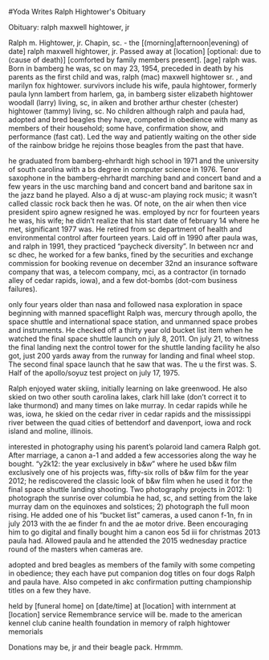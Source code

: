 #Yoda Writes Ralph Hightower's Obituary

Obituary: ralph maxwell hightower, jr

Ralph m. Hightower, jr. Chapin, sc. - the \[(morning|afternoon|evening) of date\] 
ralph maxwell hightower, jr. Passed away at \[location\] \[optional: due to
(cause of death)\] \[comforted by family members present\]. \[age\] ralph was. 
Born in bamberg he was, sc on may 23, 1954, preceded in death by his parents as 
the first child and was, ralph (mac) maxwell hightower sr. , and marilyn fox 
hightower. survivors include his wife, paula hightower, formerly paula lynn lambert 
from harlem, ga, in bamberg sister elizabeth hightower woodall (larry) living, sc, 
in aiken and brother arthur chester (chester) hightower (tammy) living, sc. No 
children although ralph and paula had, adopted and bred beagles they have, 
competed in obedience with many as members of their household; some have, 
confirmation show, and performance (fast cat). Led the way and patiently 
waiting on the other side of the rainbow bridge he rejoins those beagles 
from the past that have.
 
he graduated from bamberg-ehrhardt high school in 1971 and the university of south 
carolina with a bs degree in computer science in 1976. Tenor saxophone in the 
bamberg-ehrhardt marching band and concert band and a few years in the usc marching 
band and concert band and baritone sax in the jazz band he played. Also a dj at 
wusc-am playing rock music; it wasn’t called classic rock back then he was. Of note, 
on the air when then vice president spiro agnew resigned he was. employed by ncr for 
fourteen years he was, his wife; he didn’t realize that his start date of february 14 
where he met, significant 1977 was. He retired from sc department of health and 
environmental control after fourteen years. 
Laid off in 1990 after paula was, and ralph in 1991, they practiced “paycheck diversity”. 
In between ncr and sc dhec, he worked for a few banks, fined by the securities and 
exchange commission for booking revenue on december 32nd an insurance software company 
that was, a telecom company, mci, as a contractor (in tornado alley of cedar rapids, iowa), 
and a few dot-bombs (dot-com business failures). 

only four years older than nasa and followed nasa exploration in space beginning with 
manned spaceflight Ralph was, mercury through apollo, the space shuttle and international 
space station, and unmanned space probes and instruments. He checked off a thirty year 
old bucket list item when he watched the final space shuttle launch on july 8, 2011. On 
july 21, to witness the final landing next the control tower for the shuttle landing 
facility he also got, just 200 yards away from the runway for landing and final wheel 
stop. The second final space launch that he saw that was. The u the first was. S. 
Half of the apollo/soyuz test project on july 17, 1975.

Ralph enjoyed water skiing, initially learning on lake greenwood. He also skied on 
two other south carolina lakes, clark hill lake (don’t correct it to lake thurmond) 
and many times on lake murray. In cedar rapids while he was, iowa, he skied on the 
cedar river in cedar rapids and the mississippi river between the quad cities of 
bettendorf and davenport, iowa and rock island and moline, illinois. 

interested in photography using his parent’s polaroid land camera
Ralph got. After marriage, a canon a-1 and added a few accessories along the way 
he bought. “y2k12: the year exclusively in b&w” where he used b&w film exclusively 
one of his projects was, fifty-six rolls of b&w film for the year 2012; he 
rediscovered the classic look of b&w film when he used it for the final space 
shuttle landing shooting. Two photography projects in 2012: 1) photograph the 
sunrise over columbia he had, sc, and setting from the lake murray dam on the 
equinoxes and solstices; 2) photograph the full moon rising. He added one of his 
“bucket list” cameras, a used canon f-1n, fn in july 2013 with the ae finder fn 
and the ae motor drive. Been encouraging him to go digital and finally bought 
him a canon eos 5d iii for christmas 2013 paula had. Allowed paula and he attended 
the 2015 wednesday practice round of the masters when cameras are. 

adopted and bred beagles as members of the family with some competing in obedience; 
they each have put companion dog titles on four dogs Ralph and paula have. Also competed in 
akc confirmation putting championship titles on a few they have. 

held by 
\[funeral home\] on \[date/time\] at \[location\] with internment at \[location\] service
Remembrance service will be. made to the american kennel club canine health 
foundation in memory of ralph hightower
memorials

Donations may be, jr and their beagle pack. Hrmmm.
